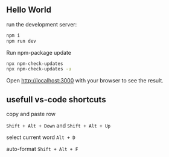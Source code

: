 ## Hello World

run the development server:

```bash
npm i
npm run dev
```

Run npm-package update

```bash
npx npm-check-updates
npx npm-check-updates -u
```

Open [http://localhost:3000](http://localhost:3000) with your browser to see the result.

## usefull vs-code shortcuts

copy and paste row

`Shift + Alt + Down` and `Shift + Alt + Up`

select current word
`Alt + D`

auto-format
`Shift + Alt + F`
